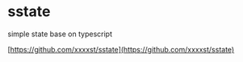 # sstate

simple state base on typescript

[https://github.com/xxxxst/sstate](https://github.com/xxxxst/sstate)

